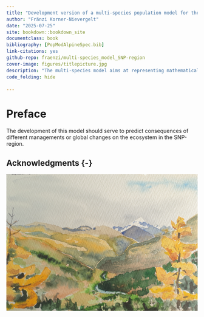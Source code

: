 ```yaml
--- 
title: "Development version of a multi-species population model for the SNP-region"
author: "Fränzi Korner-Nievergelt"
date: "2025-07-25"
site: bookdown::bookdown_site
documentclass: book
bibliography: [PopModAlpineSpec.bib]
link-citations: yes
github-repo: fraenzi/multi-species_model_SNP-region
cover-image: figures/titlepicture.jpg
description: "The multi-species model aims at representing mathematically the ecosystem in the SNP-region."
code_folding: hide

---
```



# Preface


The development of this model should serve to predict consequences of different managements or global changes on the ecosystem in the SNP-region.


## Acknowledgments {-}

<img src="figures/titlepicture.jpg" width="1889" style="display: block; margin: auto;" />


